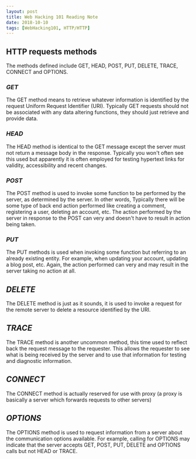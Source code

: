 ```yaml
---
layout: post
title: Web Hacking 101 Reading Note
date: 2018-10-10
tags: [WebHacking101, HTTP/HTTP]
---
```


## **HTTP requests methods**
The methods defined include GET, HEAD, POST, PUT, DELETE, TRACE, CONNECT and OPTIONS.

### *GET*
The GET method means to retrieve whatever information is identified by the request Uniform Request Identifier (URI). Typically GET requests should not be associated with any data altering functions, they should just retrieve and provide data.

### *HEAD*
The HEAD method is identical to the GET message except the server must not return a message body in the response. Typically you won't often see this used but apparently it is often employed for testing hypertext links for validity, accessibility and recent changes.

### *POST*
The POST method is used to invoke some function to be performed by the server, as determined by the server. In other words, Typically there will be some type of back end action performed like creating a comment, registering a user, deleting an account, etc. The action performed by the server in response to the POST can very and doesn't have to result in action being taken.

### *PUT*
The PUT methods is used when invoking some function but referring to an already existing entity. For example, when updating your account, updating a blog post, etc. Again, the action performed can very and may result in the server taking no action at all.

## *DELETE*
The DELETE method is just as it sounds, it is used to invoke a request for the remote server to delete a resource identified by the URI.

## *TRACE*
The TRACE method is another uncommon method, this time used to reflect back the request message to the requester. This allows the requester to see what is being received by the server and to use that information for testing and diagnostic information.

## *CONNECT*
The CONNECT method is actually reserved for use with proxy (a proxy is basically a server which forwards requests to other servers)

## *OPTIONS*
The OPTIONS method is used to request information from a server about the communication options available. For example, calling for OPTIONS may indicate that the server accepts GET, POST, PUT, DELETE and OPTIONS calls but not HEAD or TRACE.
